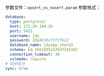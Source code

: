 参数文件：`upsert_vs_nosert.param`
参数格式：

```yaml
database:
  type: postgresql
  host: 172.20.184.26
  port: 5432
  username: jdy
  password: Jdy#830c73f3fb22
  database_name: jdyapp_shard1
  schema: kd_1661935242637216102
  connection_timeout: 30
  sslmode: require
# 同步执行
sync: true

```